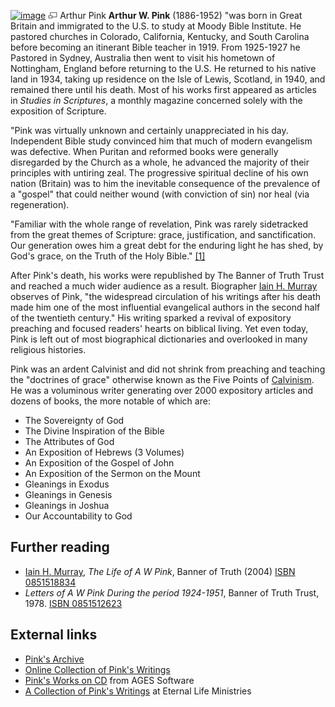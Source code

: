 [![image](images/thumb/e/ed/Pink.jpg/180px-Pink.jpg)](http://www.theopedia.com/File:Pink.jpg)
[![image](data:image/png;base64,iVBORw0KGgoAAAANSUhEUgAAAA8AAAALCAAAAACFLIiAAAAAAnRSTlMA/1uRIrUAAABPSURBVAjXY/j///+5vXDwjAHIr26ZAgXZe8H8a/+hoIcw/9nevdVL9+79DuPvzQYZFPUezu8BMZLXgkExnD8HAu6hqv//n+HZVjD4DuUDAKlChD3fj6aPAAAAAElFTkSuQmCC)](http://www.theopedia.com/File:Pink.jpg "Enlarge")
Arthur Pink
**Arthur W. Pink** (1886-1952) "was born in Great Britain and
immigrated to the U.S. to study at Moody Bible Institute. He
pastored churches in Colorado, California, Kentucky, and South
Carolina before becoming an itinerant Bible teacher in 1919. From
1925-1927 he Pastored in Sydney, Australia then went to visit his
hometown of Nottingham, England before returning to the U.S. He
returned to his native land in 1934, taking up residence on the
Isle of Lewis, Scotland, in 1940, and remained there until his
death. Most of his works first appeared as articles in
*Studies in Scriptures*, a monthly magazine concerned solely with
the exposition of Scripture.

"Pink was virtually unknown and certainly unappreciated in his day.
Independent Bible study convinced him that much of modern
evangelism was defective. When Puritan and reformed books were
generally disregarded by the Church as a whole, he advanced the
majority of their principles with untiring zeal. The progressive
spiritual decline of his own nation (Britain) was to him the
inevitable consequence of the prevalence of a "gospel" that could
neither wound (with conviction of sin) nor heal (via
regeneration).

"Familiar with the whole range of revelation, Pink was rarely
sidetracked from the great themes of Scripture: grace,
justification, and sanctification. Our generation owes him a great
debt for the enduring light he has shed, by God's grace, on the
Truth of the Holy Bible."
[[1]](http://www.church-software.com/christian/arthur-pink.htm)

After Pink's death, his works were republished by The Banner of
Truth Trust and reached a much wider audience as a result.
Biographer [Iain H. Murray](Iain_H._Murray "Iain H. Murray")
observes of Pink, "the widespread circulation of his writings after
his death made him one of the most influential evangelical authors
in the second half of the twentieth century." His writing sparked a
revival of expository preaching and focused readers' hearts on
biblical living. Yet even today, Pink is left out of most
biographical dictionaries and overlooked in many religious
histories.

Pink was an ardent Calvinist and did not shrink from preaching and
teaching the "doctrines of grace" otherwise known as the Five
Points of [Calvinism](Calvinism "Calvinism"). He was a voluminous
writer generating over 2000 expository articles and dozens of
books, the more notable of which are:

-   The Sovereignty of God
-   The Divine Inspiration of the Bible
-   The Attributes of God
-   An Exposition of Hebrews (3 Volumes)
-   An Exposition of the Gospel of John
-   An Exposition of the Sermon on the Mount
-   Gleanings in Exodus
-   Gleanings in Genesis
-   Gleanings in Joshua
-   Our Accountability to God

## Further reading

-   [Iain H. Murray](Iain_H._Murray "Iain H. Murray"),
    *The Life of A W Pink*, Banner of Truth (2004)
    [ISBN 0851518834](http://www.theopedia.com/Special:BookSources/0851518834)
-   *Letters of A W Pink During the period 1924-1951*, Banner of
    Truth Trust, 1978.
    [ISBN 0851512623](http://www.theopedia.com/Special:BookSources/0851512623)

## External links

-   [Pink's Archive](http://www.pbministries.org/books/pink/pinks_archive.htm)
-   [Online Collection of Pink's Writings](http://www.godrules.net/library/pink/pink.htm)
-   [Pink's Works on CD](http://www.ageslibrary.com/pink.html) from
    AGES Software
-   [A Collection of Pink's Writings](http://www.eternallifeministries.org/pink/gems2.htm)
    at Eternal Life Ministries



